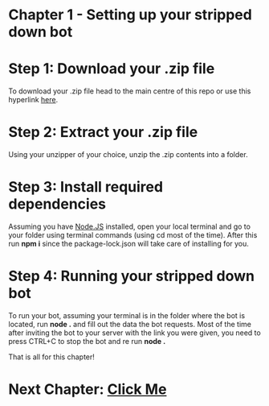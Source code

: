# Chapter 1 - Setting up your stripped down bot

# Step 1: Download your .zip file

To download your .zip file head to the main centre of this repo or use this hyperlink [here](https://github.com/TheCrazyCatKidz/Welcome-Bot/raw/main/DOWNLOAD%20ME.zip).

# Step 2: Extract your .zip file

Using your unzipper of your choice, unzip the .zip contents into a folder.

# Step 3: Install required dependencies

Assuming you have [Node.JS](https://nodejs.org/en/) installed, open your local terminal and go to your folder using terminal commands (using cd most of the time).
After this run **npm i** since the package-lock.json will take care of installing for you.

# Step 4: Running your stripped down bot

To run your bot, assuming your terminal is in the folder where the bot is located, run **node .** and fill out the data the bot requests. Most of the time after inviting the bot to your server with the link you were given, you need to press CTRL+C to stop the bot and re run **node .**

That is all for this chapter!

# Next Chapter: [Click Me](https://github.com/TheCrazyCatKidz/Welcome-Bot/blob/main/Chapters/Chapter2.md)
